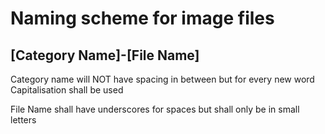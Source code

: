 # Naming scheme for image files

## [Category Name]-[File Name]
Category name will NOT have spacing in between but for every new word Capitalisation shall be used

File Name shall have underscores for spaces but shall only be in small letters
